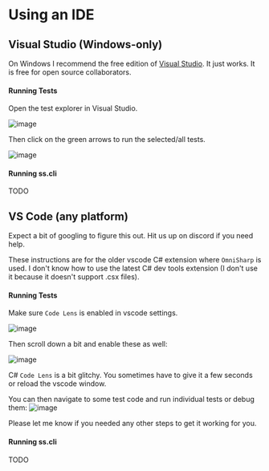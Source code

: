 # Using an IDE



## Visual Studio (Windows-only)

On Windows I recommend the free edition of [Visual Studio](https://visualstudio.microsoft.com/downloads/). It just works. It is free for open source collaborators.


#### Running Tests
Open the test explorer in Visual Studio.

![image](https://user-images.githubusercontent.com/274012/218225543-4cf390a7-4816-45c5-9428-21f305eb0d9a.png)

Then click on the green arrows to run the selected/all tests.

![image](https://user-images.githubusercontent.com/274012/218225643-b7e7389b-e81c-4385-8740-7af57e136a3a.png)


#### Running ss.cli

TODO


## VS Code (any platform)
Expect a bit of googling to figure this out. Hit us up on discord if you need help.

These instructions are for the older vscode C# extension where `OmniSharp` is used. I don't know how to use the latest C# dev tools extension (I don't use it because it doesn't support .csx files).

#### Running Tests
Make sure `Code Lens` is enabled in vscode settings.

![image](https://github.com/StateSmith/StateSmith/assets/274012/b79e9bbc-8aee-4667-a092-ef0e99fd88fc)

Then scroll down a bit and enable these as well:

![image](https://github.com/StateSmith/StateSmith/assets/274012/ba1f0be9-225b-484a-9b67-0a2048bae3f5)

C# `Code Lens` is a bit glitchy. You sometimes have to give it a few seconds or reload the vscode window.

You can then navigate to some test code and run individual tests or debug them:
![image](https://github.com/StateSmith/StateSmith/assets/274012/e0754ed2-189e-420e-aefa-4ade4fdd4d72)

Please let me know if you needed any other steps to get it working for you.

#### Running ss.cli

TODO
